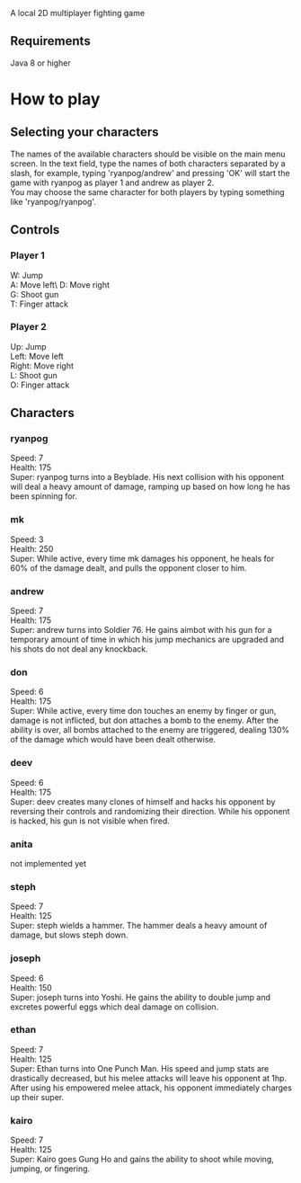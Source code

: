 A local 2D multiplayer fighting game

## Requirements

Java 8 or higher

# How to play

## Selecting your characters

The names of the available characters should be visible on the main menu screen. In the text field, type the names of both characters separated by a slash, for example, typing 'ryanpog/andrew' and pressing 'OK' will start the game with ryanpog as player 1 and andrew as player 2.\
You may choose the same character for both players by typing something like 'ryanpog/ryanpog'.

## Controls

### Player 1
W: Jump\
A: Move left\\
D: Move right\
G: Shoot gun\
T: Finger attack

### Player 2
Up: Jump\
Left: Move left\
Right: Move right\
L: Shoot gun\
O: Finger attack

## Characters

### ryanpog
Speed: 7\
Health: 175\
Super: ryanpog turns into a Beyblade. His next collision with his opponent will deal a heavy amount of damage, ramping up based on how long he has been spinning for.

### mk
Speed: 3\
Health: 250\
Super: While active, every time mk damages his opponent, he heals for 60% of the damage dealt, and pulls the opponent closer to him.

### andrew
Speed: 7\
Health: 175\
Super: andrew turns into Soldier 76. He gains aimbot with his gun for a temporary amount of time in which his jump mechanics are upgraded and his shots do not deal any knockback.

### don
Speed: 6\
Health: 175\
Super: While active, every time don touches an enemy by finger or gun, damage is not inflicted, but don attaches a bomb to the enemy. After the ability is over, all bombs attached to the enemy are triggered, dealing 130% of the damage which would have been dealt otherwise.

### deev
Speed: 6\
Health: 175\
Super: deev creates many clones of himself and hacks his opponent by reversing their controls and randomizing their direction. While his opponent is hacked, his gun is not visible when fired.

### anita
not implemented yet

### steph
Speed: 7\
Health: 125\
Super: steph wields a hammer. The hammer deals a heavy amount of damage, but slows steph down.

### joseph
Speed: 6\
Health: 150\
Super: joseph turns into Yoshi. He gains the ability to double jump and excretes powerful eggs which deal damage on collision.

### ethan
Speed: 7\
Health: 125\
Super: Ethan turns into One Punch Man. His speed and jump stats are drastically decreased, but his melee attacks will leave his opponent at 1hp. After using his empowered melee attack, his opponent immediately charges up their super.

### kairo
Speed: 7\
Health: 125\
Super: Kairo goes Gung Ho and gains the ability to shoot while moving, jumping, or fingering.